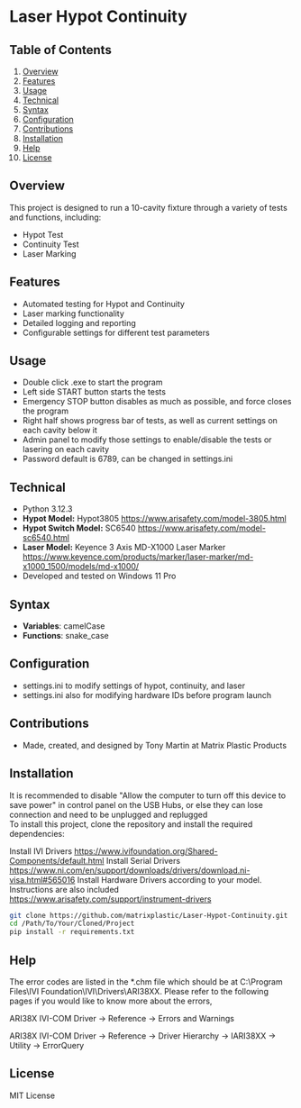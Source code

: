 # Laser Hypot Continuity

## Table of Contents

1. [Overview](#overview)
2. [Features](#features)
3. [Usage](#usage)
4. [Technical](#technical)
5. [Syntax](#syntax)
6. [Configuration](#configuration)
7. [Contributions](#contributions)
8. [Installation](#installation)
9. [Help](#help)
10. [License](#license)

## Overview

This project is designed to run a 10-cavity fixture through a variety of tests and functions, including:

- Hypot Test
- Continuity Test
- Laser Marking

## Features

- Automated testing for Hypot and Continuity
- Laser marking functionality
- Detailed logging and reporting
- Configurable settings for different test parameters

## Usage

- Double click .exe to start the program
- Left side START button starts the tests
- Emergency STOP button disables as much as possible, and force closes the program
- Right half shows progress bar of tests, as well as current settings on each cavity below it
- Admin panel to modify those settings to enable/disable the tests or lasering on each cavity
- Password default is 6789, can be changed in settings.ini

## Technical

- Python 3.12.3
- **Hypot Model:** Hypot3805 <https://www.arisafety.com/model-3805.html>
- **Hypot Switch Model:** SC6540 <https://www.arisafety.com/model-sc6540.html>
- **Laser Model:** Keyence 3 Axis MD-X1000 Laser Marker <https://www.keyence.com/products/marker/laser-marker/md-x1000_1500/models/md-x1000/>
- Developed and tested on Windows 11 Pro

## Syntax

- **Variables**: camelCase
- **Functions**: snake_case

## Configuration

- settings.ini to modify settings of hypot, continuity, and laser
- settings.ini also for modifying hardware IDs before program launch

## Contributions

- Made, created, and designed by Tony Martin at Matrix Plastic Products

## Installation

It is recommended to disable "Allow the computer to turn off this device to save power" in control panel on the USB Hubs, 
or else they can lose connection and need to be unplugged and replugged<br>
To install this project, clone the repository and install the required dependencies:

Install IVI Drivers <https://www.ivifoundation.org/Shared-Components/default.html>
Install Serial Drivers <https://www.ni.com/en/support/downloads/drivers/download.ni-visa.html#565016>
Install Hardware Drivers according to your model. Instructions are also included <https://www.arisafety.com/support/instrument-drivers>

```sh
git clone https://github.com/matrixplastic/Laser-Hypot-Continuity.git
cd /Path/To/Your/Cloned/Project
pip install -r requirements.txt
```

## Help
The error codes are listed in the *.chm file which should be at C:\Program Files\IVI Foundation\IVI\Drivers\ARI38XX. Please refer to the following pages if you would like to know more about the errors,

ARI38X IVI-COM Driver -> Reference -> Errors and Warnings

ARI38X IVI-COM Driver -> Reference -> Driver Hierarchy -> IARI38XX -> Utility -> ErrorQuery


## License

MIT License
